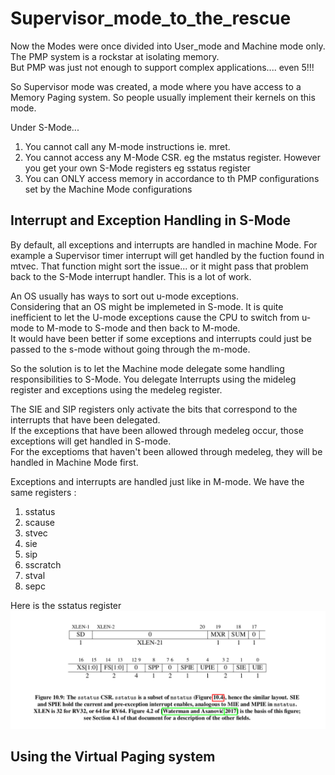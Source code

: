 # Supervisor_mode_to_the_rescue

Now the Modes were once divided into User_mode and Machine mode only. The PMP system is a rockstar at isolating memory.  
But PMP was just not enough to support complex applications.... even 5!!!

So Supervisor mode was created, a mode where you have access to a Memory Paging system. So people usually implement their kernels on this mode.  

Under S-Mode...
1. You cannot call any M-mode instructions ie. mret.
2. You cannot access any M-Mode CSR. eg the mstatus register. However you get your own S-Mode registers eg sstatus register
3. You can ONLY access memory in accordance to th PMP configurations set by the Machine Mode configurations


## Interrupt and Exception Handling in S-Mode

By default, all exceptions and interrupts are handled in machine Mode. For example a Supervisor timer interrupt will get handled by the fuction found in mtvec. That function might sort the issue... or it might pass that problem back to the S-Mode interrupt handler. This is a lot of work.    

An OS usually has ways to sort out u-mode exceptions.   
Considering that an OS might be implemeted in S-mode. It is quite inefficient to let the U-mode exceptions cause the CPU to switch from u-mode to M-mode to S-mode and then back to M-mode.  
It would have been better if some exceptions and interrupts could just be passed to the s-mode without going through the m-mode.    

So the solution is to let the Machine mode delegate some handling responsibilities to S-Mode. You delegate Interrupts using the mideleg register and exceptions using the medeleg register.  

The SIE and SIP registers only activate the bits that correspond to the interrupts that have been delegated.    
If the exceptions that have been allowed through medeleg occur, those exceptions will get handled in S-mode.    
For the exceptioms that haven't been allowed through medeleg, they will be handled in Machine Mode first.   

Exceptions and interrupts are handled just like in M-mode. We have the same registers :
1. sstatus
2. scause
3. stvec
4. sie
5. sip
6. sscratch
7. stval
8. sepc

Here is the sstatus register    
![](images/RISCV/sstatus_register.png)

## Using the Virtual Paging system
